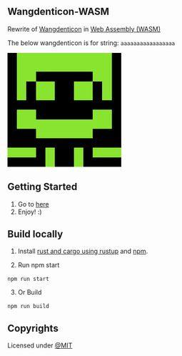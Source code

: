 ## Wangdenticon-WASM
Rewrite of [Wangdenticon](https://github.com/Sinha-Ujjawal/Wangdenticon) in [Web Assembly 
(WASM)](https://webassembly.org/)

The below wangdenticon is for string: `aaaaaaaaaaaaaaaaa`

![alt text](face.png)

## Getting Started
1. Go to [here](https://sinha-ujjawal.github.io/wangdenticon-wasm/)
2. Enjoy! :)

## Build locally
1. Install [rust and cargo using rustup](https://www.rust-lang.org/tools/install) and [npm](https://nodejs.org/en/).

2. Run npm start
```console
npm run start
```

3. Or Build
```console
npm run build
```


## Copyrights
Licensed under [@MIT](./LICENSE)
